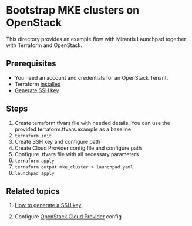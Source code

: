 # Bootstrap MKE clusters on OpenStack

This directory provides an example flow with Mirantis Launchpad together with Terraform and OpenStack.

## Prerequisites

* You need an account and credentials for an OpenStack Tenant.
* Terraform [installed](https://learn.hashicorp.com/terraform/getting-started/install)
* [Generate SSH key](https://help.github.com/en/github/authenticating-to-github/generating-a-new-ssh-key-and-adding-it-to-the-ssh-agent#generating-a-new-ssh-key)

## Steps

1. Create terraform.tfvars file with needed details. You can use the provided terraform.tfvars.example as a baseline.
2. `terraform init`
3. Create SSH key and configure path
4. Create Cloud Provider config file and configure path
5. Configure .tfvars file with all necessary parameters
6. `terraform apply`
7. `terraform output mke_cluster > launchpad.yaml`
8. `launchpad apply`

## Related topics

1. [How to generate a SSH key](https://docs.github.com/en/github/authenticating-to-github/generating-a-new-ssh-key-and-adding-it-to-the-ssh-agent)

2. Configure [OpenStack Cloud Provider](https://github.com/kubernetes/cloud-provider-openstack/blob/master/docs/getting-started-provider-dev.md) config
